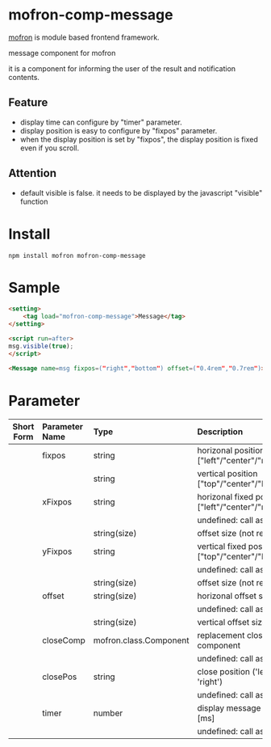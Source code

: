 # mofron-comp-message
[mofron](https://mofron.github.io/mofron/) is module based frontend framework.

message component for mofron

it is a component for informing the user of the result and notification contents.

## Feature
 - display time can configure by "timer" parameter.
 - display position is easy to configure by "fixpos" parameter.
 - when the display position is set by "fixpos", the display position is fixed even if you scroll.
## Attention
 - default visible is false. it needs to be displayed by the javascript "visible" function

# Install
```
npm install mofron mofron-comp-message
```

# Sample
```html
<setting>
    <tag load="mofron-comp-message">Message</tag>
</setting>

<script run=after>
msg.visible(true);
</script>

<Message name=msg fixpos=("right","bottom") offset=("0.4rem","0.7rem")>message</Message>
```

# Parameter

| Short<br>Form | Parameter Name | Type | Description |
|:-------------:|:---------------|:-----|:------------|
| | fixpos | string | horizonal position ["left"/"center"/"right"] |
| | | string | vertical position ["top"/"center"/"bottom"] |
| | xFixpos | string | horizonal fixed position ["left"/"center"/"right"] |
| | | | undefined: call as getter |
| | | string(size) | offset size (not required) |
| | yFixpos | string | vertical fixed position ["top"/"center"/"bottom"] |
| | | | undefined: call as getter |
| | | string(size) | offset size (not required) |
| | offset | string(size) | horizonal offset size |
| | | | undefined: call as getter |
| | | string(size) | vertical offset size |
| | closeComp | mofron.class.Component | replacement close component |
| | | | undefined: call as getter |
| | closePos | string | close position ('left', 'right') |
| | | | undefined: call as getter |
| | timer | number | display message timer [ms] |
| | | | undefined: call as getter |

